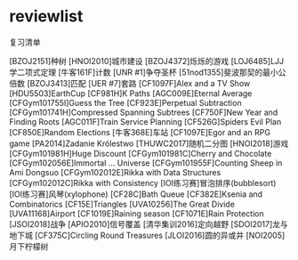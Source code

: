 # reviewlist
复习清单

[BZOJ2151]种树
[HNOI2010]城市建设
[BZOJ4372]烁烁的游戏
[LOJ6485]LJJ 学二项式定理
[牛客161F]计数
[UNR #1]争夺圣杯
[51nod1355]斐波那契的最小公倍数
[BZOJ3413]匹配
[UER #7]套路
[CF1097F]Alex and a TV Show
[HDU5503]EarthCup
[CF981H]K Paths
[AGC009E]Eternal Average
[CFGym101755I]Guess the Tree
[CF923E]Perpetual Subtraction
[CFGym101741H]Compressed Spanning Subtrees
[CF750F]New Year and Finding Roots
[AGC011F]Train Service Planning
[CF526G]Spiders Evil Plan
[CF850E]Random Elections
[牛客368E]车站
[CF1097E]Egor and an RPG game
[PA2014]Zadanie Królestwo
[THUWC2017]随机二分图
[HNOI2018]游戏
[CFGym101981H]Huge Discount
[CFGym101981C]Cherry and Chocolate
[CFGym102056E]Immortal … Universe
[CFGym101955F]Counting Sheep in Ami Dongsuo
[CFGym102012E]Rikka with Data Structures
[CFGym102012C]Rikka with Consistency
[IOI练习赛]冒泡排序(bubblesort)
[IOI练习赛]风琴(xylophone)
[CF28C]Bath Queue
[CF382E]Ksenia and Combinatorics
[CF15E]Triangles
[UVA10256]The Great Divide
[UVA11168]Airport
[CF1019E]Raining season
[CF1071E]Rain Protection
[JSOI2018]战争
[APIO2010]信号覆盖
[清华集训2016]定向越野
[SDOI2017]龙与地下城
[CF375C]Circling Round Treasures
[JLOI2016]圆的异或并
[NOI2005]月下柠檬树